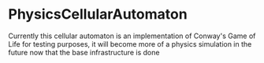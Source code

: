 # PhysicsCellularAutomaton
Currently this cellular automaton is an implementation of Conway's Game of Life for testing purposes, it will become more of a physics simulation in the future now that the base infrastructure is done
